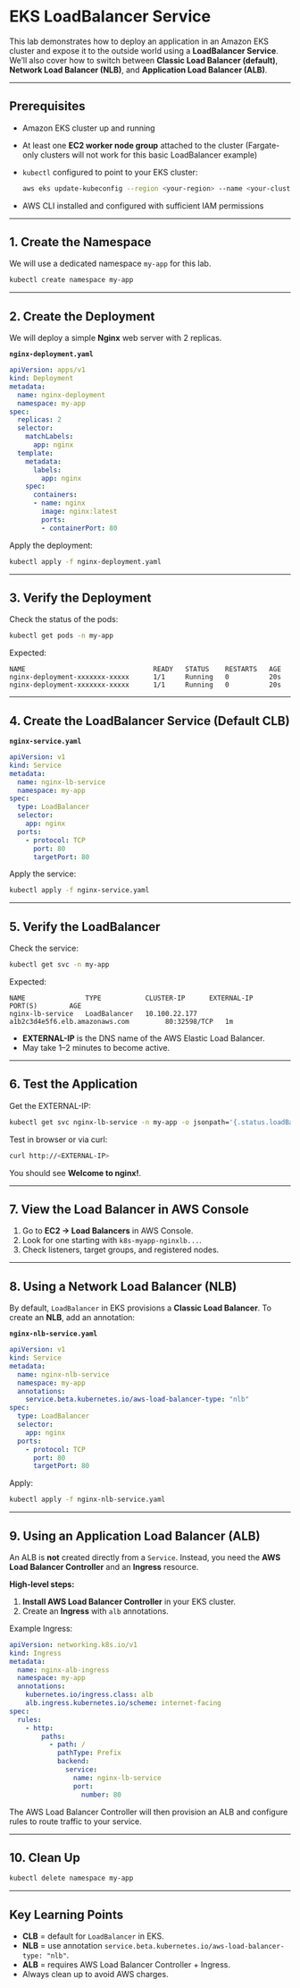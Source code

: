 
# **EKS LoadBalancer Service**

This lab demonstrates how to deploy an application in an Amazon EKS cluster and expose it to the outside world using a **LoadBalancer Service**.
We’ll also cover how to switch between **Classic Load Balancer (default)**, **Network Load Balancer (NLB)**, and **Application Load Balancer (ALB)**.

---

## **Prerequisites**

* Amazon EKS cluster up and running
* At least one **EC2 worker node group** attached to the cluster (Fargate-only clusters will not work for this basic LoadBalancer example)
* `kubectl` configured to point to your EKS cluster:

  ```bash
  aws eks update-kubeconfig --region <your-region> --name <your-cluster-name>
  ```
* AWS CLI installed and configured with sufficient IAM permissions

---

## **1. Create the Namespace**

We will use a dedicated namespace `my-app` for this lab.

```bash
kubectl create namespace my-app
```

---

## **2. Create the Deployment**

We will deploy a simple **Nginx** web server with 2 replicas.

**`nginx-deployment.yaml`**

```yaml
apiVersion: apps/v1
kind: Deployment
metadata:
  name: nginx-deployment
  namespace: my-app
spec:
  replicas: 2
  selector:
    matchLabels:
      app: nginx
  template:
    metadata:
      labels:
        app: nginx
    spec:
      containers:
      - name: nginx
        image: nginx:latest
        ports:
        - containerPort: 80
```

Apply the deployment:

```bash
kubectl apply -f nginx-deployment.yaml
```

---

## **3. Verify the Deployment**

Check the status of the pods:

```bash
kubectl get pods -n my-app
```

Expected:

```
NAME                                READY   STATUS    RESTARTS   AGE
nginx-deployment-xxxxxxx-xxxxx      1/1     Running   0          20s
nginx-deployment-xxxxxxx-xxxxx      1/1     Running   0          20s
```

---

## **4. Create the LoadBalancer Service (Default CLB)**

**`nginx-service.yaml`**

```yaml
apiVersion: v1
kind: Service
metadata:
  name: nginx-lb-service
  namespace: my-app
spec:
  type: LoadBalancer
  selector:
    app: nginx
  ports:
    - protocol: TCP
      port: 80
      targetPort: 80
```

Apply the service:

```bash
kubectl apply -f nginx-service.yaml
```

---

## **5. Verify the LoadBalancer**

Check the service:

```bash
kubectl get svc -n my-app
```

Expected:

```
NAME               TYPE           CLUSTER-IP      EXTERNAL-IP                           PORT(S)        AGE
nginx-lb-service   LoadBalancer   10.100.22.177   a1b2c3d4e5f6.elb.amazonaws.com         80:32598/TCP   1m
```

* **EXTERNAL-IP** is the DNS name of the AWS Elastic Load Balancer.
* May take 1–2 minutes to become active.

---

## **6. Test the Application**

Get the EXTERNAL-IP:

```bash
kubectl get svc nginx-lb-service -n my-app -o jsonpath='{.status.loadBalancer.ingress[0].hostname}'
```

Test in browser or via curl:

```bash
curl http://<EXTERNAL-IP>
```

You should see **Welcome to nginx!**.

---

## **7. View the Load Balancer in AWS Console**

1. Go to **EC2 → Load Balancers** in AWS Console.
2. Look for one starting with `k8s-myapp-nginxlb...`.
3. Check listeners, target groups, and registered nodes.

---

## **8. Using a Network Load Balancer (NLB)**

By default, `LoadBalancer` in EKS provisions a **Classic Load Balancer**.
To create an **NLB**, add an annotation:

**`nginx-nlb-service.yaml`**

```yaml
apiVersion: v1
kind: Service
metadata:
  name: nginx-nlb-service
  namespace: my-app
  annotations:
    service.beta.kubernetes.io/aws-load-balancer-type: "nlb"
spec:
  type: LoadBalancer
  selector:
    app: nginx
  ports:
    - protocol: TCP
      port: 80
      targetPort: 80
```

Apply:

```bash
kubectl apply -f nginx-nlb-service.yaml
```

---

## **9. Using an Application Load Balancer (ALB)**

An ALB is **not** created directly from a `Service`.
Instead, you need the **AWS Load Balancer Controller** and an **Ingress** resource.

**High-level steps:**

1. **Install AWS Load Balancer Controller** in your EKS cluster.
2. Create an **Ingress** with `alb` annotations.

Example Ingress:

```yaml
apiVersion: networking.k8s.io/v1
kind: Ingress
metadata:
  name: nginx-alb-ingress
  namespace: my-app
  annotations:
    kubernetes.io/ingress.class: alb
    alb.ingress.kubernetes.io/scheme: internet-facing
spec:
  rules:
    - http:
        paths:
          - path: /
            pathType: Prefix
            backend:
              service:
                name: nginx-lb-service
                port:
                  number: 80
```

The AWS Load Balancer Controller will then provision an ALB and configure rules to route traffic to your service.

---

## **10. Clean Up**

```bash
kubectl delete namespace my-app
```

---

## **Key Learning Points**

* **CLB** = default for `LoadBalancer` in EKS.
* **NLB** = use annotation `service.beta.kubernetes.io/aws-load-balancer-type: "nlb"`.
* **ALB** = requires AWS Load Balancer Controller + Ingress.
* Always clean up to avoid AWS charges.

